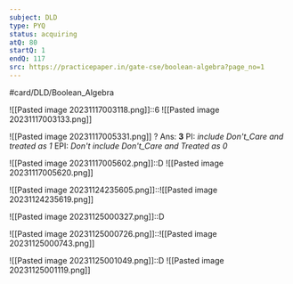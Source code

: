 ```yaml
---
subject: DLD
type: PYQ
status: acquiring
atQ: 80
startQ: 1
endQ: 117
src: https://practicepaper.in/gate-cse/boolean-algebra?page_no=1
---
```

#card/DLD/Boolean_Algebra

![[Pasted image 20231117003118.png]]::6 ![[Pasted image 20231117003133.png]] <!--SR:!2023-12-17,5,177-->

![[Pasted image 20231117005331.png]]
?
Ans: **3**
PI: *include Don't_Care and treated as 1*
EPI: *Don't include  Don't_Care and Treated as 0* <!--SR:!2023-12-17,5,177-->


![[Pasted image 20231117005602.png]]::D ![[Pasted image 20231117005620.png]] <!--SR:!2023-12-12,3,150-->

![[Pasted image 20231124235605.png]]::![[Pasted image 20231124235619.png]] <!--SR:!2023-12-25,12,190-->

![[Pasted image 20231125000327.png]]::D <!--SR:!2023-12-23,9,190-->

![[Pasted image 20231125000726.png]]::![[Pasted image 20231125000743.png]] <!--SR:!2023-12-17,5,177-->

![[Pasted image 20231125001049.png]]::D ![[Pasted image 20231125001119.png]] <!--SR:!2023-12-04,2,150-->

